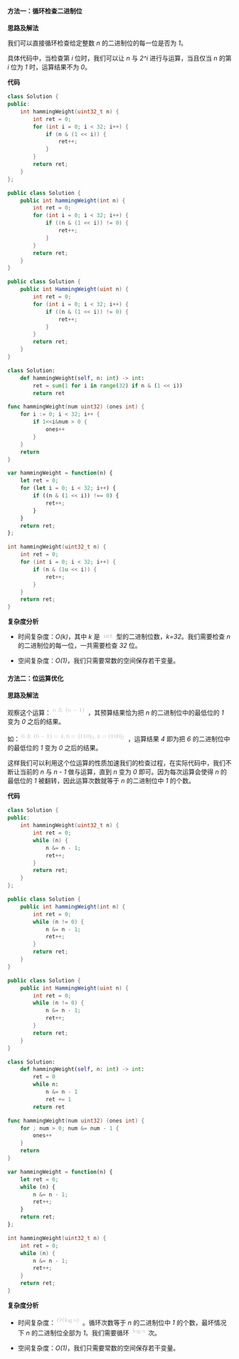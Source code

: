 #### 方法一：循环检查二进制位

**思路及解法**

我们可以直接循环检查给定整数 *n* 的二进制位的每一位是否为 *1*。

具体代码中，当检查第 *i* 位时，我们可以让 *n* 与 *2^i* 进行与运算，当且仅当 *n* 的第 *i* 位为 *1* 时，运算结果不为 *0*。

**代码**

```C++ [sol1-C++]
class Solution {
public:
    int hammingWeight(uint32_t n) {
        int ret = 0;
        for (int i = 0; i < 32; i++) {
            if (n & (1 << i)) {
                ret++;
            }
        }
        return ret;
    }
};
```

```Java [sol1-Java]
public class Solution {
    public int hammingWeight(int n) {
        int ret = 0;
        for (int i = 0; i < 32; i++) {
            if ((n & (1 << i)) != 0) {
                ret++;
            }
        }
        return ret;
    }
}
```

```C# [sol1-C#]
public class Solution {
    public int HammingWeight(uint n) {
        int ret = 0;
        for (int i = 0; i < 32; i++) {
            if ((n & (1 << i)) != 0) {
                ret++;
            }
        }
        return ret;
    }
}
```

```Python [sol1-Python3]
class Solution:
    def hammingWeight(self, n: int) -> int:
        ret = sum(1 for i in range(32) if n & (1 << i)) 
        return ret
```

```go [sol1-Golang]
func hammingWeight(num uint32) (ones int) {
    for i := 0; i < 32; i++ {
        if 1<<i&num > 0 {
            ones++
        }
    }
    return
}
```

```JavaScript [sol1-JavaScript]
var hammingWeight = function(n) {
    let ret = 0;
    for (let i = 0; i < 32; i++) {
        if ((n & (1 << i)) !== 0) {
            ret++;
        }
    }
    return ret;
};
```

```C [sol1-C]
int hammingWeight(uint32_t n) {
    int ret = 0;
    for (int i = 0; i < 32; i++) {
        if (n & (1u << i)) {
            ret++;
        }
    }
    return ret;
}
```

**复杂度分析**

- 时间复杂度：*O(k)*，其中 *k* 是 ![\texttt{int} ](./p__texttt{int}_.png)  型的二进制位数，*k=32*。我们需要检查 *n* 的二进制位的每一位，一共需要检查 *32* 位。

- 空间复杂度：*O(1)*，我们只需要常数的空间保存若干变量。

#### 方法二：位运算优化

**思路及解法**

观察这个运算：![n~\&~(n-1) ](./p__n~&~_n_-_1__.png) ，其预算结果恰为把 *n* 的二进制位中的最低位的 *1* 变为 *0* 之后的结果。

如：![6~\&~(6-1)=4,6=(110)_2,4=(100)_2 ](./p__6~&~_6-1__=_4,_6_=__110__2,_4_=__100__2_.png) ，运算结果 *4* 即为把 *6* 的二进制位中的最低位的 *1* 变为 *0* 之后的结果。

这样我们可以利用这个位运算的性质加速我们的检查过程，在实际代码中，我们不断让当前的 *n* 与 *n - 1* 做与运算，直到 *n* 变为 *0* 即可。因为每次运算会使得 *n* 的最低位的 *1* 被翻转，因此运算次数就等于 *n* 的二进制位中 *1* 的个数。

**代码**

```C++ [sol2-C++]
class Solution {
public:
    int hammingWeight(uint32_t n) {
        int ret = 0;
        while (n) {
            n &= n - 1;
            ret++;
        }
        return ret;
    }
};
```

```Java [sol2-Java]
public class Solution {
    public int hammingWeight(int n) {
        int ret = 0;
        while (n != 0) {
            n &= n - 1;
            ret++;
        }
        return ret;
    }
}
```

```C# [sol2-C#]
public class Solution {
    public int HammingWeight(uint n) {
        int ret = 0;
        while (n != 0) {
            n &= n - 1;
            ret++;
        }
        return ret;
    }
}
```

```Python [sol2-Python3]
class Solution:
    def hammingWeight(self, n: int) -> int:
        ret = 0
        while n:
            n &= n - 1
            ret += 1
        return ret
```

```go [sol2-Golang]
func hammingWeight(num uint32) (ones int) {
    for ; num > 0; num &= num - 1 {
        ones++
    }
    return
}
```

```JavaScript [sol2-JavaScript]
var hammingWeight = function(n) {
    let ret = 0;
    while (n) {
        n &= n - 1;
        ret++;
    }
    return ret;
};
```

```C [sol2-C]
int hammingWeight(uint32_t n) {
    int ret = 0;
    while (n) {
        n &= n - 1;
        ret++;
    }
    return ret;
}
```

**复杂度分析**

- 时间复杂度：![O(\logn) ](./p__O_log_n__.png) 。循环次数等于 *n* 的二进制位中 *1* 的个数，最坏情况下 *n* 的二进制位全部为 *1*。我们需要循环 ![\logn ](./p__log_n_.png)  次。

- 空间复杂度：*O(1)*，我们只需要常数的空间保存若干变量。